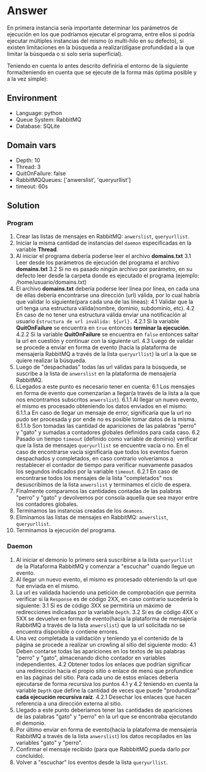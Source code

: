 # Answer

En primera instancia sería importante determinar los parámetros de ejecución en los que podríamos ejecutar el programa, entre ellos si podría ejecutar múltiples instancias del mismo (o multi-hilo en su defecto), si existen limitaciones en la búsqueda a realizar(dígase profundidad a la que limitar la búsqueda o si solo sería superficial).

Teniendo en cuenta lo antes descrito definiría el entorno de la siguiente forma(teniendo en cuenta que se ejecute de la forma más óptima posible y a la vez simple):

## Environment

- Language: python
- Queue System: RabbitMQ
- Database: SQLite

## Domain vars

- Depth: 10
- Thread: 3
- QuitOnFailure: false
- RabbitMQQueues: ['anwerslist', 'queryurllist']
- timeout: 60s

## Solution

### Program

1. Crear las listas de mensajes en RabbitMQ: `anwerslist`, `queryurllist`.
2. Iniciar la misma cantidad de instancias del `daemon` especificadas en la variable **Thread**.
3. Al iniciar el programa debería poderse leer el archivo **domains.txt**
    3.1 Leer desde los parámetros de ejecución del programa el archivo **domains.txt**
    3.2 Si no es pasado ningún archivo por parámetro, en su defecto leer desde la carpeta donde es ejecutado el programa (ejemplo: /home/usuario/domains.txt)
4. El archivo **domains.txt** debería poderse leer línea por línea, en cada una de ellas debería encontrarse una dirección (url) válida, por lo cual habría que validar lo siguiente(para cada una de las líneas):
    4.1 Validar que la url tenga una estructura válida(nombre, dominio, subdominio, etc).
    4.2 En caso de no tener una estructura válida enviar una notificación al usuario `Estructura de url inválida: ${url}.`
        4.2.1 Si la variable **QuitOnFailure** se encuentra en `true` entonces **terminar la ejecución**.
        4.2.2 Si la variable **QuitOnFailure** se encuentra en `false` entonces saltar la url en cuestión y continuar con la siguiente url.
    4.3 Luego de validar se procede a enviar en forma de evento (hacia la plataforma de mensajería RabbitMQ a través de la lista `queryurllist`) la url a la que se quiere realizar la búsqueda.
5. Luego de "despachadas" todas las url válidas para la búsqueda, se suscribe a la lista de `anwerslist` en la plataforma de mensajería RabbitMQ.
6. LLegados a este punto es necesario tener en cuenta:
    6.1 Los mensajes en forma de evento que comenzarían a llegar(a través de la lista a la que nos encontramos subscritos `anwerslist`).
        6.1.1 Al llegar un nuevo evento, el mismo es procesado obteniendo los datos enviados en el mismo:
            6.1.1.a En caso de llegar un mensaje de error, significaría que la url no pudo ser procesada y por ende no es posible tomar datos de la misma.
            6.1.1.b Son tomadas las cantidad de apariciones de las palabras "perro" y "gato" y sumadas a contadores globales definidos para cada caso.
    6.2 Pasado un tiempo `timeout` (definido como variable de dominio) verificar que la lista de mensajes `queryurllist` se encuentre vacía o no. En el caso de encontrarse vacía significaría que todos los eventos fueron despachados y completados, en caso contrario volveríamos a restablecer el contador de tiempo para verificar nuevamente pasados los segundos indicados por la variable `timeout`.
        6.2.1 En caso de encontrarse todos los mensajes de la lista "completados" nos desuscribimos de la lista `anwerslist` y terminamos el ciclo de espera.
7. Finalmente comparamos las cantidades contadas de las palabras "perro" y "gato" y devolvemos por consola aquella que sea mayor entre los contadores globales.
8. Terminamos las instancias creadas de los `deamons`.
9. Eliminamos las listas de mensajes en RabbitMQ: `anwerslist`, `queryurllist`.
10. Terminamos la ejecución del programa.


### Daemon

1. Al iniciar el demonio lo primero será suscribirse a la lista `queryurllist` de la Plataforma RabbitMQ y comenzar a "escuchar" cuando llegue un evento.
2. Al llegar un nuevo evento, el mismo es procesado obteniendo la url que fue enviada en el mismo.
3. La url es validada haciendo una petición de comprobación que permita verificar si la `Response` es de código 2XX, en caso contrario sucedería lo siguiente:
    3.1 Si es de código 3XX se permitiría un máximo de redirecciones indicadas por la variable `Depth`.
    3.2 Si es de código 4XX o 5XX se devuelve en forma de evento(hacia la plataforma de mensajería RabbitMQ a través de la lista `anwerslist`) que la url solicitada no se encuentra disponible o contiene errores.
4. Una vez completada la validación y teniendo ya el contenido de la página se procede a realizar un crowling al sitio del siguiente modo:
    4.1 Deben contarse todas las apariciones en los textos de las palabras "perro" y "gato", almacenando dicho contador en variables independientes.
    4.2 Obtener todos los enlaces que podrían significar una redirección hacia el propio sitio o enlace de menú que profundice en las páginas del sitio. Para cada uno de estos enlaces debería ejecutarse de forma recursiva los puntos 4.1 y 4.2 teniendo en cuenta la variable `Depth` que define la cantidad de veces que puede "produndizar" **cada ejecución recursiva raíz**.
        4.2.1 Desechar los enlaces que hacen referencia a una dirección externa al sitio.
5. Llegado a este punto deberíamos tener las cantidades de apariciones de las palabras "gato" y "perro" en la url que se encontraba ejecutando el demonio.
6. Por último enviar en forma de evento(hacia la plataforma de mensajería RabbitMQ a través de la lista `anwerslist`) los datos recopilados en las variables "gato" y "perro".
7. Confirmar el mensaje recibido (para que RabbbitMQ pueda darlo por concluido).
8. Volver a "escuchar" los eventos desde la lista `queryurllist`.
